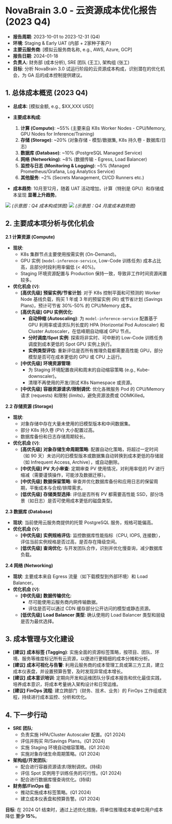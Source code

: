 # NovaBrain 3.0 - 云资源成本优化报告 (2023 Q4)

*   **报告周期**: 2023-10-01 to 2023-12-31 (Q4)
*   **环境**: Staging & Early UAT (内部 + 2家种子客户)
*   **主要云服务商**: [模拟云服务商名称, e.g., AWS, Azure, GCP]
*   **报告日期**: 2024-01-18
*   **负责人**: 财务部 (成本分析), SRE 团队 (王工), 架构组 (张工)
*   **目标**: 分析 NovaBrain 3.0 试运行阶段的云资源成本构成，识别潜在的优化机会，为 GA 后的成本控制提供建议。

## 1. 总体成本概览 (2023 Q4)

*   **总成本**: [模拟金额, e.g., $XX,XXX USD]
*   **主要成本构成**: 
    1.  **计算 (Compute)**: ~55% (主要来自 K8s Worker Nodes - CPU/Memory, GPU Nodes for Inference/Training)
    2.  **存储 (Storage)**: ~20% (对象存储 - 模型/数据集, K8s 持久卷 - 数据库/日志)
    3.  **数据库 (Database)**: ~10% (PostgreSQL Managed Service)
    4.  **网络 (Networking)**: ~8% (数据传输 - Egress, Load Balancer)
    5.  **监控与日志 (Monitoring & Logging)**: ~5% (Managed Prometheus/Grafana, Log Analytics Service)
    6.  **其他服务**: ~2% (Secrets Management, CI/CD Runners etc.)

*   **成本趋势**: 10月至12月，随着 UAT 活动增加，计算（特别是 GPU）和存储成本呈现 **显著上升趋势**。

![](/path/to/image/q4_cost_breakdown_chart.png) *(示意图：Q4 成本构成饼图)*
![](/path/to/image/q4_cost_trend_chart.png) *(示意图：Q4 月度成本趋势图)*

## 2. 主要成本项分析与优化机会

**2.1 计算资源 (Compute)**

*   **现状**: 
    *   K8s 集群节点主要使用按需实例 (On-Demand)。
    *   GPU 实例 (`model-inference-service`, Low-Code 训练任务) 成本占比高，且部分时段利用率偏低 (< 40%)。
    *   Staging 环境资源配置与 Production 保持一致，导致非工作时间资源闲置较多。
*   **优化机会 (💡)**: 
    *   **[高优先级]** **预留实例/节省计划**: 对于 K8s 控制平面和可预测的 Worker Node 基线负载，购买 1 年或 3 年的预留实例 (RI) 或节省计划 (Savings Plans)，预计可节省 30%-50% 的 CPU/Memory 成本。
    *   **[高优先级]** **GPU 实例优化**: 
        *   **自动伸缩 (Autoscaling)**: 为 `model-inference-service` 配置基于 GPU 利用率或请求队列长度的 HPA (Horizontal Pod Autoscaler) 和 Cluster Autoscaler，在低峰期自动缩减 GPU 节点。
        *   **分时调度/Spot 实例**: 探索将非实时、可中断的 Low-Code 训练任务调度到成本更低的 Spot GPU 实例上执行。
        *   **实例类型评估**: 重新评估是否所有推理负载都需要高性能 GPU，部分模型是否可在成本更低的 GPU 或 CPU 上运行。
    *   **[中优先级]** **环境资源管理**: 
        *   为 Staging 环境配置夜间和周末的自动缩容策略 (e.g., Kube-downscaler)。
        *   清理不再使用的开发/测试 K8s Namespace 或资源。
    *   **[中优先级]** **容器资源请求/限制调优**: 优化各微服务 Pod 的 CPU/Memory 请求 (requests) 和限制 (limits)，避免资源浪费或 OOMKilled。

**2.2 存储资源 (Storage)**

*   **现状**: 
    *   对象存储中存在大量未使用的旧模型版本和中间数据集。
    *   部分 K8s 持久卷 (PV) 大小配置过高。
    *   数据库备份和日志存储周期较长。
*   **优化机会 (💡)**: 
    *   **[高优先级]** **对象存储生命周期策略**: 配置自动化策略，将超过一定时间（如 90 天）未访问的旧模型版本或数据集自动转换到成本更低的存储层（如 Infrequent Access, Archive），或自动删除。
    *   **[中优先级]** **PV 大小审查**: 定期审查 PV 使用情况，对利用率低的 PV 进行缩减（需要谨慎操作，可能涉及数据迁移）。
    *   **[中优先级]** **数据保留策略**: 审查并优化数据库备份和应用日志的保留周期，平衡成本与合规/排障需求。
    *   **[低优先级]** **存储类型选择**: 评估是否所有 PV 都需要高性能 SSD，部分场景（如日志）是否可使用成本更低的磁盘类型。

**2.3 数据库 (Database)**

*   **现状**: 当前使用云服务商提供的托管 PostgreSQL 服务，规格可能偏高。
*   **优化机会 (💡)**: 
    *   **[中优先级]** **实例规格评估**: 监控数据库性能指标（CPU, IOPS, 连接数），评估当前实例规格是否过高，是否存在降级空间。
    *   **[低优先级]** **查询优化**: 与开发团队合作，识别并优化慢查询，减少数据库负载。

**2.4 网络 (Networking)**

*   **现状**: 主要成本来自 Egress 流量（如下载模型到外部环境）和 Load Balancer。
*   **优化机会 (💡)**: 
    *   **[中优先级]** **数据传输优化**: 
        *   尽可能使用云服务商内网传输数据。
        *   评估是否可以通过 CDN 缓存部分公开访问的模型或静态资源。
    *   **[低优先级]** **Load Balancer 类型**: 确认使用的 Load Balancer 类型和层级是否为最优选择。

## 3. 成本管理与文化建设

*   **[建议]** **成本标签 (Tagging)**: 实施全面的资源标签策略，按项目、团队、环境、服务等维度标记所有云资源，以便进行更精细的成本分摊和分析。
*   **[建议]** **成本可视化与告警**: 利用云服务商的成本管理工具或第三方工具，建立成本仪表盘，并设置预算告警，及时发现异常成本增长。
*   **[建议]** **成本意识培训**: 定期向开发和运维团队分享成本报告和优化最佳实践，培养成本意识，将成本考量纳入架构设计和日常运维。
*   **[建议]** **FinOps 流程**: 建立跨部门（财务、技术、业务）的 FinOps 工作组或流程，持续进行成本监控、分析和优化。

## 4. 下一步行动

*   **SRE 团队**: 
    *   负责实施 HPA/Cluster Autoscaler 配置。(Q1 2024)
    *   评估并购买 RI/Savings Plans。(Q1 2024)
    *   实施 Staging 环境自动缩容策略。(Q1 2024)
    *   实施对象存储生命周期策略。(Q1 2024)
*   **架构组/开发团队**: 
    *   配合进行容器资源请求/限制调优。(持续)
    *   评估 Spot 实例用于训练任务的可行性。(Q1 2024)
    *   配合进行数据库慢查询优化。(持续)
*   **财务部/FinOps 组**: 
    *   推动实施成本标签策略。(Q1 2024)
    *   建立成本仪表盘和预算告警。(Q1 2024)

**目标**: 在 2024 Q1 结束时，通过上述优化措施，将单位推理成本或单位用户成本降低 **至少 15%**。 